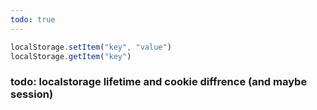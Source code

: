 ```yaml
---
todo: true
---
```

```jsx
localStorage.setItem("key", "value")
localStorage.getItem("key")
```

### todo: localstorage lifetime and cookie diffrence (and maybe session)
